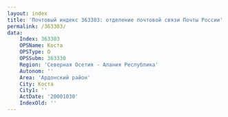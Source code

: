 ```yaml
---
layout: index
title: 'Почтовый индекс 363303: отделение почтовой связи Почты России'
permalink: /363303/
data:
    Index: 363303
    OPSName: Коста
    OPSType: О
    OPSSubm: 363330
    Region: 'Северная Осетия - Алания Республика'
    Autonom: ''
    Area: 'Ардонский район'
    City: Коста
    City1: ''
    ActDate: '20001030'
    IndexOld: ''
---
```

